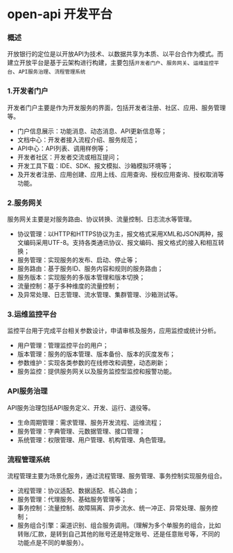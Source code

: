 # open-api 开发平台

### 概述

开放银行的定位是以开放API为技术、以数据共享为本质、以平台合作为模式。而建立开放平台是基于云架构进行构建，主要包括`开发者门户`、`服务网关`、`运维监控平台`、`API服务治理`、`流程管理系统`


### 1.开发者门户

开发者门户主要是作为开发服务的界面，包括开发者注册、社区、应用、服务管理等。

* 门户信息展示：功能消息、动态消息、API更新信息等；
* 文档中心：开发者接入流程介绍、服务规范；
* API中心：API列表、调用样例等；
* 开发者社区：开发者交流或相互提问；
* 开发工具下载：IDE、SDK、报文模拟、沙箱模拟环境等；
* 及开发者注册、应用创建、应用上线、应用查询、授权应用查询、授权取消等功能。

### 2.服务网关

服务网关主要是对服务路由、协议转换、流量控制、日志流水等管理。

* 协议管理：以HTTP和HTTPS协议为主，报文格式采用XML和JSON两种，报文编码采用UTF-8。支持各类通讯协议、报文编码、报文格式的接入和相互转换；
* 服务管理：实现服务的发布、启动、停止等；
* 服务路由：基于服务ID、服务内容和规则的服务路由；
* 服务版本：实现服务的多版本管理和版本切换；
* 流量控制：基于多种维度的流量控制；
* 及异常处理、日志管理、流水管理、集群管理、沙箱测试等。

### 3.运维监控平台

监控平台用于完成平台相关参数设计，申请审核及服务，应用监控或统计分析。

* 用户管理：管理监控平台的用户；
* 版本管理：服务的版本管理、版本备份、版本的灰度发布；
* 参数维护：实现各类参数的在线修改和调整，动态刷新；
* 服务监控：提供服务网关以及服务监控型监控和报警功能。

### API服务治理

API服务治理包括API服务定义、开发、运行、退役等。

* 生命周期管理：需求管理、服务开发流程、运维流程；
* 服务管理：字典管理、元数据管理、接口管理；
* 系统管理：权限管理、用户管理、机构管理、角色管理。


### 流程管理系统

流程管理主要为场景化服务，通过流程管理、服务管理、事务控制实现服务组合。

* 流程管理：协议适配、数据适配、核心路由；
* 服务管理：代理服务、基础服务管理等；
* 事务控制：流量控制、故障隔离、异步流水、统一冲正、异常处理、服务控制；
* 服务组合引擎：渠道识别、组合服务调用。（理解为多个单服务的组合，比如转账/汇款，是转到自己其他的账号还是特定账号、还是任意账号等，不同的功能点是不同的单服务）。


